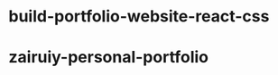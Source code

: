 
# build-portfolio-website-react-css
<!-- ![](/src/assets/github-cover.png) -->
# zairuiy-personal-portfolio
